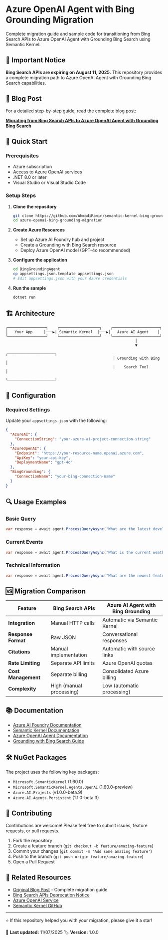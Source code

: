 # Azure OpenAI Agent with Bing Grounding Migration

Complete migration guide and sample code for transitioning from Bing Search APIs to Azure OpenAI Agent with Grounding Bing Search using Semantic Kernel.

## 🚨 Important Notice

**Bing Search APIs are expiring on August 11, 2025.** This repository provides a complete migration path to Azure OpenAI Agent with Grounding Bing Search capabilities.

## 📖 Blog Post

For a detailed step-by-step guide, read the complete blog post:

**[Migrating from Bing Search APIs to Azure OpenAI Agent with Grounding Bing Search](https://codingwithramin.com/?p=493)**

## 🚀 Quick Start

### Prerequisites

- Azure subscription
- Access to Azure OpenAI services
- .NET 8.0 or later
- Visual Studio or Visual Studio Code

### Setup Steps

1. **Clone the repository**
   ```bash
   git clone https://github.com/AhmadiRamin/semantic-kernel-bing-grounding-demo.git
   cd azure-openai-bing-grounding-migration
   ```

2. **Create Azure Resources**
   - Set up Azure AI Foundry hub and project
   - Create a Grounding with Bing Search resource
   - Deploy Azure OpenAI model (GPT-4o recommended)

3. **Configure the application**
   ```bash
   cd BingGroundingAgent
   cp appsettings.json.template appsettings.json
   # Edit appsettings.json with your Azure credentials
   ```

4. **Run the sample**
   ```bash
   dotnet run
   ```

## 🏗️ Architecture

```
┌─────────────────┐    ┌──────────────────┐    ┌─────────────────────┐
│   Your App     │───▶│ Semantic Kernel  │───▶│   Azure AI Agent    │
└─────────────────┘    └──────────────────┘    └─────────────────────┘
                                                          │
                                                          ▼
                                                ┌─────────────────────┐
                                                │ Grounding with Bing │
                                                │    Search Tool      │
                                                └─────────────────────┘
```

## 🔧 Configuration

### Required Settings

Update your `appsettings.json` with the following:

```json
{
  "AzureAI": {
    "ConnectionString": "your-azure-ai-project-connection-string"
  },
  "AzureOpenAI": {
    "Endpoint": "https://your-resource-name.openai.azure.com",
    "ApiKey": "your-api-key",
    "DeploymentName": "gpt-4o"
  },
  "BingGrounding": {
    "ConnectionName": "your-bing-connection-name"
  }
}
```

## 🔍 Usage Examples

### Basic Query
```csharp
var response = await agent.ProcessQueryAsync("What are the latest developments in AI technology?");
```

### Current Events
```csharp
var response = await agent.ProcessQueryAsync("What is the current weather in Seattle?");
```

### Technical Information
```csharp
var response = await agent.ProcessQueryAsync("What are the newest features in .NET 8?");
```

## 🆚 Migration Comparison

| Feature | Bing Search APIs | Azure AI Agent with Bing Grounding |
|---------|------------------|-------------------------------------|
| **Integration** | Manual HTTP calls | Automatic via Semantic Kernel |
| **Response Format** | Raw JSON | Conversational responses |
| **Citations** | Manual implementation | Automatic with source links |
| **Rate Limiting** | Separate API limits | Azure OpenAI quotas |
| **Cost Management** | Separate billing | Consolidated Azure billing |
| **Complexity** | High (manual processing) | Low (automatic processing) |

## 📚 Documentation

- [Azure AI Foundry Documentation](https://docs.microsoft.com/azure/ai-foundry)
- [Semantic Kernel Documentation](https://docs.microsoft.com/semantic-kernel)
- [Azure OpenAI Agent Documentation](https://docs.microsoft.com/azure/cognitive-services/openai/agents)
- [Grounding with Bing Search Guide](https://learn.microsoft.com/azure/ai-foundry/agents/how-to/tools/bing-grounding)

## 🛠️ NuGet Packages

The project uses the following key packages:

- `Microsoft.SemanticKernel` (1.60.0)
- `Microsoft.SemanticKernel.Agents.OpenAI` (1.60.0-preview)
- `Azure.AI.Projects` (v1.0.0-beta.9)
- `Azure.AI.Agents.Persistent` (1.1.0-beta.3)

## 🤝 Contributing

Contributions are welcome! Please feel free to submit issues, feature requests, or pull requests.

1. Fork the repository
2. Create a feature branch (`git checkout -b feature/amazing-feature`)
3. Commit your changes (`git commit -m 'Add some amazing feature'`)
4. Push to the branch (`git push origin feature/amazing-feature`)
5. Open a Pull Request


## 🔗 Related Resources

- [Original Blog Post](https://codingwithramin.com/?p=493) - Complete migration guide
- [Bing Search APIs Deprecation Notice](https://docs.microsoft.com/bing/search-apis/migration)
- [Azure OpenAI Service](https://azure.microsoft.com/products/ai-services/openai-service)
- [Semantic Kernel GitHub](https://github.com/microsoft/semantic-kernel)

---

⭐ If this repository helped you with your migration, please give it a star!

📝 **Last updated:** 11/07/2025
🏷️ **Version:** 1.0.0